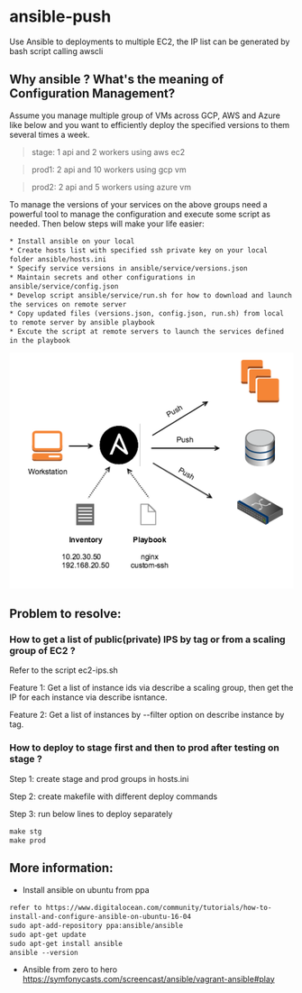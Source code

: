 # ansible-push
Use Ansible to deployments to multiple EC2, the IP list can be generated by bash script calling awscli

## Why ansible ? What's the meaning of Configuration Management? 

Assume you manage multiple group of VMs across GCP, AWS and Azure like below and you want to efficiently deploy the specified versions to them several times a week.

 > stage: 1 api and 2 workers using aws ec2
 
 > prod1: 2 api and 10 workers using gcp vm
 
 > prod2: 2 api and 5 workers using azure vm
 
To manage the versions of your services on the above groups need a powerful tool to manage the configuration and execute some script as needed. Then below steps will make your life easier:
```
* Install ansible on your local 
* Create hosts list with specified ssh private key on your local folder ansible/hosts.ini
* Specify service versions in ansible/service/versions.json
* Maintain secrets and other configurations in ansible/service/config.json
* Develop script ansible/service/run.sh for how to download and launch the services on remote server
* Copy updated files (versions.json, config.json, run.sh) from local to remote server by ansible playbook
* Excute the script at remote servers to launch the services defined in the playbook
```

![Diagram1](https://github.com/jimmycgz/ansible-push/blob/master/ansible-push.png)

## Problem to resolve:

### How to get a list of public(private) IPS by tag or from a scaling group of EC2 ?

Refer to the script ec2-ips.sh

Feature 1: Get a list of instance ids via describe a scaling group, then get the IP for each instance via describe isntance.

Feature 2: Get a list of instances by --filter option on describe instance by tag.


### How to deploy to stage first and then to prod after testing on stage ?

Step 1: create stage and prod groups in hosts.ini

Step 2: create makefile with different deploy commands

Step 3: run below lines to deploy separately

```
make stg
make prod

```


## More information:

* Install ansible on ubuntu from ppa
```
refer to https://www.digitalocean.com/community/tutorials/how-to-install-and-configure-ansible-on-ubuntu-16-04
sudo apt-add-repository ppa:ansible/ansible
sudo apt-get update
sudo apt-get install ansible
ansible --version
```
* Ansible from zero to hero
https://symfonycasts.com/screencast/ansible/vagrant-ansible#play




